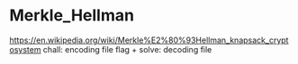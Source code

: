 # Merkle_Hellman
https://en.wikipedia.org/wiki/Merkle%E2%80%93Hellman_knapsack_cryptosystem
chall: encoding file
flag + solve: decoding file
